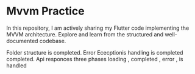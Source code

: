 # Mvvm Practice
In this repository, I am actively sharing my Flutter code implementing the MVVM architecture.
Explore and learn from the structured and well-documented codebase.

Folder structure is completed.
Error Ececptionis handling is completed completed.
Api responces three phases loading , completed , error , is handled 